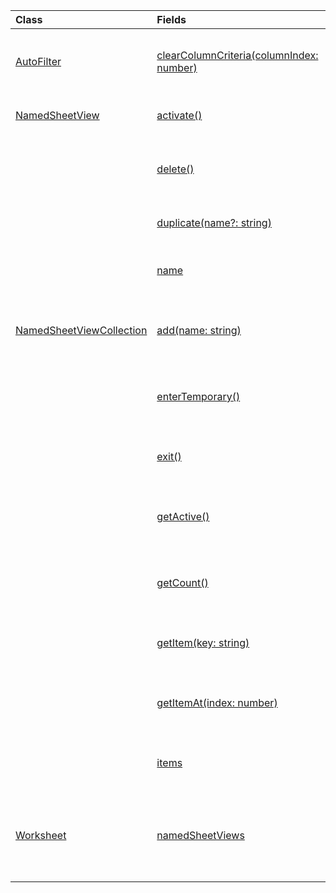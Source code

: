 | Class | Fields | Description |
|:---|:---|:---|
|[AutoFilter](/javascript/api/excel/excel.autofilter)|[clearColumnCriteria(columnIndex: number)](/javascript/api/excel/excel.autofilter#clearColumnCriteria_columnIndex_)|Clears the column filter criteria of the AutoFilter.|
|[NamedSheetView](/javascript/api/excel/excel.namedsheetview)|[activate()](/javascript/api/excel/excel.namedsheetview#activate__)|Activates this sheet view.|
||[delete()](/javascript/api/excel/excel.namedsheetview#delete__)|Removes the sheet view from the worksheet.|
||[duplicate(name?: string)](/javascript/api/excel/excel.namedsheetview#duplicate_name_)|Creates a copy of this sheet view.|
||[name](/javascript/api/excel/excel.namedsheetview#name)|Gets or sets the name of the sheet view.|
|[NamedSheetViewCollection](/javascript/api/excel/excel.namedsheetviewcollection)|[add(name: string)](/javascript/api/excel/excel.namedsheetviewcollection#add_name_)|Creates a new sheet view with the given name.|
||[enterTemporary()](/javascript/api/excel/excel.namedsheetviewcollection#enterTemporary__)|Creates and activates a new temporary sheet view.|
||[exit()](/javascript/api/excel/excel.namedsheetviewcollection#exit__)|Exits the currently active sheet view.|
||[getActive()](/javascript/api/excel/excel.namedsheetviewcollection#getActive__)|Gets the worksheet's currently active sheet view.|
||[getCount()](/javascript/api/excel/excel.namedsheetviewcollection#getCount__)|Gets the number of sheet views in this worksheet.|
||[getItem(key: string)](/javascript/api/excel/excel.namedsheetviewcollection#getItem_key_)|Gets a sheet view using its name.|
||[getItemAt(index: number)](/javascript/api/excel/excel.namedsheetviewcollection#getItemAt_index_)|Gets a sheet view by its index in the collection.|
||[items](/javascript/api/excel/excel.namedsheetviewcollection#items)|Gets the loaded child items in this collection.|
|[Worksheet](/javascript/api/excel/excel.worksheet)|[namedSheetViews](/javascript/api/excel/excel.worksheet#namedSheetViews)|Returns a collection of sheet views that are present in the worksheet.|
